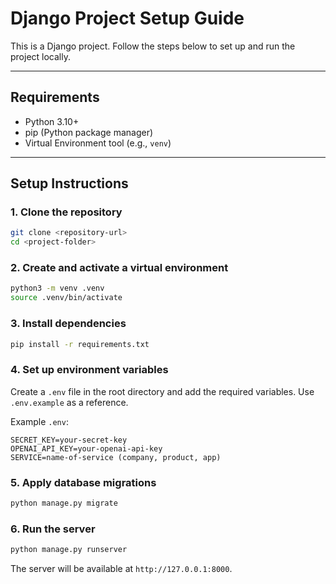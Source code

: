 
# Django Project Setup Guide

This is a Django project. Follow the steps below to set up and run the project locally.

---

## Requirements

- Python 3.10+
- pip (Python package manager)
- Virtual Environment tool (e.g., `venv`)

---

## Setup Instructions

### 1. Clone the repository

```bash
git clone <repository-url>
cd <project-folder>
```

### 2. Create and activate a virtual environment

```bash
python3 -m venv .venv
source .venv/bin/activate
```

### 3. Install dependencies

```bash
pip install -r requirements.txt
```

### 4. Set up environment variables

Create a `.env` file in the root directory and add the required variables. Use `.env.example` as a reference.

Example `.env`:
```plaintext
SECRET_KEY=your-secret-key
OPENAI_API_KEY=your-openai-api-key
SERVICE=name-of-service (company, product, app)
```

### 5. Apply database migrations

```bash
python manage.py migrate
```

### 6. Run the server

```bash
python manage.py runserver
```

The server will be available at `http://127.0.0.1:8000`.
